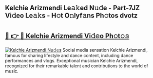 ## Kelchie Arizmendi Le𝚊𝚔ed N𝚞𝚍e - Part-7JZ Vi𝚍eo Le𝚊𝚔s - H𝚘t O𝚗lyf𝚊ns Ph𝚘tos dvotz

# <h2><a href="http://hf0jbv.feru.top/?c=Kelchie+Arizmendi">🔗 👉 🔴 Kelchie Arizmendi Vi𝚍𝚎o Ph𝚘t𝚘𝚜</a></h2>

[![Kelchie Arizmendi Nu𝚍𝚎s](https://i.imgur.com/0TWrTi3.gif)](http://hf0jbv.feru.top/?c=Kelchie+Arizmendi)
Social media sensation Kelchie Arizmendi, famous for sharing lifestyle and dance content, including dance performances and vlogs. Exceptional musician Kelchie Arizmendi, recognized for their remarkable talent and contributions to the world of music. 
